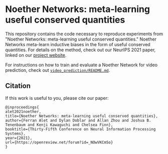 # Noether Networks: meta-learning useful conserved quantities

This repository contains the code necessary to reproduce experiments from "Noether Networks:
meta-learning useful conserved quantities."
Noether Networks meta-learn inductive biases in the form of useful conserved quantities.
For details on the method, check out our NeurIPS 2021 paper, linked on our
[project website](https://dylandoblar.github.io/noether-networks/).

For instructions on how to train and evaluate a Noether Network for video prediction, check out
[`video_prediction/README.md`](video_prediction).


## Citation
If this work is useful to you, please cite our paper:
```
@inproceedings{
alet2021noether,
title={Noether Networks: meta-learning useful conserved quantities},
author={Ferran Alet and Dylan Doblar and Allan Zhou and Joshua B. Tenenbaum and Kenji Kawaguchi and Chelsea Finn},
booktitle={Thirty-Fifth Conference on Neural Information Processing Systems},
year={2021},
url={https://openreview.net/forum?id=_NOwVKCmSo}
}
```
